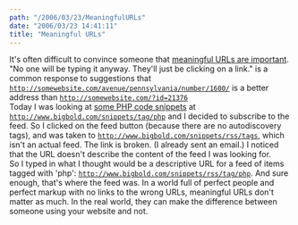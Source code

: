 ```yaml
---
path: "/2006/03/23/MeaningfulURLs" 
date: "2006/03/23 14:41:11" 
title: "Meaningful URLs" 
---
```

It's often difficult to convince someone that <a href="http://jeremy.zawodny.com/blog/archives/006323.html">meaningful URLs are important</a>. "No one will be typing it anyway. They'll just be clicking on a link." is a common response to suggestions that <code>http://somewebsite.com/avenue/pennsylvania/number/1600/</code> is a better address than <code>http://somewebsite.com/?id=21376</code><br>Today I was looking at <a href="http://www.bigbold.com/snippets/tag/php">some PHP code snippets</a> at <code>http://www.bigbold.com/snippets/tag/php</code> and I decided to subscribe to the feed. So I clicked on the feed button (because there are no autodiscovery tags), and was taken to <code>http://www.bigbold.com/snippets/rss/tags</code>, which isn't an actual feed. The link is broken. (I already sent an email.) I noticed that the URL doesn't describe the content of the feed I was looking for.<br>So I typed in what I thought would be a descriptive URL for a feed of items tagged with 'php': <code>http://www.bigbold.com/snippets/rss/tag/php</code>. And sure enough, that's where the feed was. In a world full of perfect people and perfect markup with no links to the wrong URLs, meaningful URLs don't matter as much. In the real world, they can make the difference between someone using your website and not.
